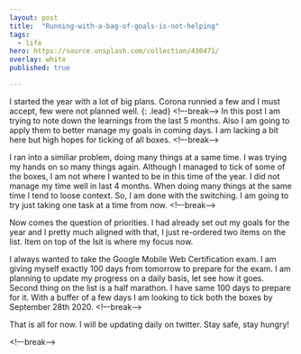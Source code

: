 ```yaml
---
layout: post
title:  "Running-with-a-bag-of-goals-is-not-helping"
tags:
  - life
hero: https://source.unsplash.com/collection/430471/
overlay: white
published: true

---
```

I started the year with a lot of big plans. Corona runnied a few and I must accept, few were not planned well.
{: .lead}
<!–-break-–>
In this post I am trying to note down the learnings from the last 5 months. Also I am going to apply them to better manage my goals in coming days. I am lacking a bit here but high hopes for ticking of all boxes.
<!–-break-–>

I ran into a similiar problem, doing many things at a same time. I was trying my hands on so many things again. Although I managed to tick of some of the boxes, I am not where I wanted to be in this time of the year. I did not manage my time well in last 4 months. 
When doing many things at the same time I tend to loose context. So, I am done with the switching. I am going to try just taking one task at a time from now.
<!–-break-–>

Now comes the question of priorities. I had already set out my goals for the year and I pretty much aligned with that, I just re-ordered two items on the list. Item on top of the lsit is where my focus now. 

I always wanted to take the Google Mobile Web Certification exam. I am giving myself exactly 100 days from tomorrow to prepare for the exam. I am planning to update my progress on a daily basis, let see how it goes. Second thing on the list is a half marathon. I have same 100 days to prepare for it. With a buffer of a few days I am looking to tick both the boxes by September 28th 2020.
<!–-break-–>

That is all for now. I will be updating daily on twitter.
Stay safe, stay hungry!

<!–-break-–>
